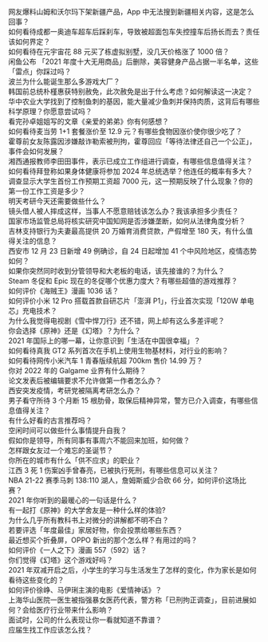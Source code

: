 网友爆料山姆和沃尔玛下架新疆产品，App 中无法搜到新疆相关内容，这是怎么回事？  
如何看待成都一奥迪车超车后踩刹车，导致被超面包车失控撞车后扬长而去？责任该如何界定？  
如何看待在元宇宙花 88 元买了栋虚拟别墅，没几天价格涨了 1000 倍？  
闲鱼公布 「2021 年度十大无用商品」后删除，美容健身产品占据一半名单，这些「雷点」你踩过吗？  
波兰为什么能诞生那么多游戏大厂？  
韩国前总统朴槿惠获特别赦免，此次赦免是出于什么考虑？如何解读这一决定？  
华中农业大学找到了控制鱼刺的基因，能大量减少鱼刺并保持肉质，这背后有哪些科学原理？你愿意尝试吗？  
看完孙卓姐姐写的文章《亲爱的弟弟》你有何感想？  
如何看待麦当劳 1+1 套餐涨价至 12.9 元？有哪些食物因涨价使你很少吃了？  
霍尊前女友陈露因涉嫌敲诈勒索被刑拘，霍尊回应「等待法律还自己一个公正」，事件会如何发展？  
湘西通报教师李田田事件，表示已成立工作组进行调查，有哪些信息值得关注？  
如何看待拜登称如果身体健康将参加 2024 年总统选举？他连任的概率有多大？  
调查显示大学生首份工作预期工资超 7000 元，这一预期反映了什么现象？你的第一份工作工资是多少？  
明天考研今天还需要做些什么？  
镜头借人被人摔成这样，当事人不愿意赔钱该怎么办？我该承担多少责任？  
国家市场监管总局将核实研究中国知网是否涉嫌垄断，如何从法律角度分析？  
吉林支持银行为夫妻最高提供 20 万婚育消费贷款，产假增至 180 天，有什么值得关注的信息？  
西安市 12 月 23 日新增 49 例确诊，自 24 日起增加 41 个中风险地区，疫情态势如何？  
如果你突然同时收到分管领导和大老板的电话，该先接谁的？为什么？  
Steam 冬促和 Epic 现在的冬促哪个优惠力度大？有哪些超值的游戏推荐？  
如何评价《海贼王》漫画 1036 话？  
如何评价小米 12 Pro 搭载首款自研芯片「澎湃 P1」，行业首次实现「120W 单电芯」充电技术？  
为什么我觉得电视剧《雪中悍刀行》还不错，网上却有这么多差评呢？  
你会选择《原神》还是《幻塔》？为什么？  
2021 年国际上的哪一幕，让你意识到「生活在中国很幸福」？  
如何看待真我 GT2 系列首次在手机上使用生物基材料，对行业的影响？  
如何看待网传小米汽车 1 青春版续航超 700km 售价 14.99 万？  
你对 2022 年的 Galgame 业界有什么期待？  
论文发表后被编辑要求不允许做第一作者怎么办？  
西安突发疫情，考研党被隔离考研怎么办？  
男子看守所待 3 个月断 15 根肋骨，取保后精神异常，警方已介入调查，有哪些信息值得关注？  
有什么好看的古言推荐吗？  
空闲时间可以做些什么事情提升自我？  
假如你是领导，所有同事有事周六不能回来加班，如何做？  
怎样跟女友过一个难忘的圣诞节？  
你所在的城市有什么「供不应求」的职业？  
江西 3 死 1 伤案凶手曾春亮，已被执行死刑，有哪些信息可以关注？  
NBA 21-22 赛季马刺 138:110 湖人，詹姆斯威少合砍 66 分，如何评价这场比赛？  
2021 年你听到的最暖心的一句话是什么？  
有一起打《原神》的大学舍友是一种什么样的体验?  
为什么几乎所有教科书上对微分的讲解都不明不白？  
若要评选「年度最佳」家居好物，你会投票给哪些东西？  
最近想买个折叠屏，OPPO 新出的那个怎么样？有用过的吗？  
如何评价《一人之下》漫画 557（592）话？  
你们觉得《幻塔》这个游戏好吗？  
2021 年双减开启之后，小学生的学习与生活发生了怎样的变化，作为家长是如何看待这些变化的？  
如何评价徐峥、马伊琍主演的电影《爱情神话》？  
上海华山医院一医生被指强暴女医药代表，警方称「已刑拘正调查」，目前进展如何？会给医疗行业带来什么影响？  
面试时，公司的什么表现让你一看就知道不靠谱？  
应届生找工作应该怎么找？  
